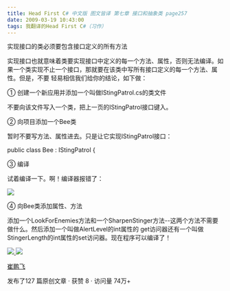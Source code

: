 ```yaml
---
title: Head First C# 中文版 图文皆译 第七章 接口和抽象类 page257
date: 2009-03-19 10:43:00
tags: 我翻译的Head First C#（习作）
---
```

实现接口的类必须要包含接口定义的所有方法

  

实现接口也就意味着类要实现接口中定义的每一个方法、属性，否则无法编译。如果一个类实现不止一个接口，那就要在该类中写所有接口定义的每一个方法、属性。但是，不要
轻易相信我们给你的结论，如下做：

  

①  创建一个新应用并添加一个叫做IStingPatrol.cs的类文件

  

不要向该文件写入一个类，把上一页的IStingPatrol接口键入。

  

②  向项目添加一个Bee类

  

暂时不要写方法、属性进去。只是让它实现IStingPatrol接口：

  

public class Bee : IStingPatrol {

  

③  编译

  

试着编译一下。啊！编译器报错了：

  

![](https://p-blog.csdn.net/images/p_blog_csdn_net/cuipengfei1/EntryImages/20090319/2009-03-19_10-34-14.jpg)

④  向Bee类添加属性、方法

  

添加一个LookForEnemies方法和一个SharpenStinger方法--这两个方法不需要做什么。然后添加一个叫做AlertLevel的int属性的
get访问器还有一个叫做StingerLength的int属性的set访问器。现在程序可以编译了！



[ ![](https://profile.csdnimg.cn/5/2/5/3_cuipengfei1)
![](https://g.csdnimg.cn/static/user-reg-year/1x/11.png)
](https://blog.csdn.net/cuipengfei1)

[ 崔鹏飞 ](https://blog.csdn.net/cuipengfei1)

发布了127 篇原创文章  ·  获赞 8  ·  访问量 74万+

